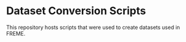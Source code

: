 # Dataset Conversion Scripts

This repository hosts scripts that were used to create datasets used in FREME.
